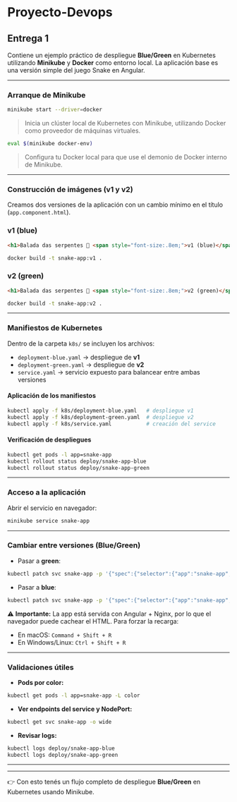 # Proyecto-Devops

## Entrega 1
Contiene un ejemplo práctico de despliegue **Blue/Green** en Kubernetes utilizando **Minikube** y **Docker** como entorno local.
La aplicación base es una versión simple del juego Snake en Angular.

---

### Arranque de Minikube

```bash
minikube start --driver=docker
```

> Inicia un clúster local de Kubernetes con Minikube, utilizando Docker como proveedor de máquinas virtuales.

```bash
eval $(minikube docker-env)
```

> Configura tu Docker local para que use el demonio de Docker interno de Minikube.

---

### Construcción de imágenes (v1 y v2)

Creamos dos versiones de la aplicación con un cambio mínimo en el título (`app.component.html`).

### v1 (blue)

```html
<h1>Balada das serpentes 🐍 <span style="font-size:.8em;">v1 (blue)</span></h1>
```

```bash
docker build -t snake-app:v1 .
```

### v2 (green)

```html
<h1>Balada das serpentes 🐍 <span style="font-size:.8em;">v2 (green)</span></h1>
```

```bash
docker build -t snake-app:v2 .
```

---

### Manifiestos de Kubernetes

Dentro de la carpeta `k8s/` se incluyen los archivos:

* `deployment-blue.yaml` → despliegue de **v1**
* `deployment-green.yaml` → despliegue de **v2**
* `service.yaml` → servicio expuesto para balancear entre ambas versiones

#### Aplicación de los manifiestos

```bash
kubectl apply -f k8s/deployment-blue.yaml   # despliegue v1
kubectl apply -f k8s/deployment-green.yaml  # despliegue v2
kubectl apply -f k8s/service.yaml           # creación del service
```

#### Verificación de despliegues

```bash
kubectl get pods -l app=snake-app
kubectl rollout status deploy/snake-app-blue
kubectl rollout status deploy/snake-app-green
```

---

### Acceso a la aplicación

Abrir el servicio en navegador:

```bash
minikube service snake-app
```

---

### Cambiar entre versiones (Blue/Green)

* Pasar a **green**:

```bash
kubectl patch svc snake-app -p '{"spec":{"selector":{"app":"snake-app","color":"green"}}}'
```

* Pasar a **blue**:

```bash
kubectl patch svc snake-app -p '{"spec":{"selector":{"app":"snake-app","color":"blue"}}}'
```

⚠️ **Importante:**
La app está servida con Angular + Nginx, por lo que el navegador puede cachear el HTML.
Para forzar la recarga:

* En macOS: `Command + Shift + R`
* En Windows/Linux: `Ctrl + Shift + R`

---

### Validaciones útiles

* **Pods por color:**

```bash
kubectl get pods -l app=snake-app -L color
```

* **Ver endpoints del service y NodePort:**

```bash
kubectl get svc snake-app -o wide
```

* **Revisar logs:**

```bash
kubectl logs deploy/snake-app-blue
kubectl logs deploy/snake-app-green
```

---
---

👉 Con esto tenés un flujo completo de despliegue **Blue/Green** en Kubernetes usando Minikube.

